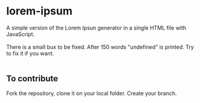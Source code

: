 # lorem-ipsum
A simple version of the Lorem Ipsun generator in a single HTML file with JavaScript.
<br><br>
There is a small bux to be fixed. After 150 words "undefined" is printed. Try to fix it if you want.
<br><br>
<h2>To contribute</h2>
Fork the repository, clone it on your local folder. Create your branch.
